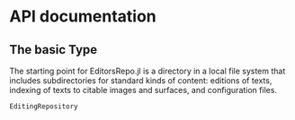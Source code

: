 # API documentation


## The basic Type

The starting point for EditorsRepo.jl is a directory in a local file system that includes subdirectories for standard kinds of content: editions of texts, indexing of texts to citable images and surfaces, and configuration files.


```@docs
EditingRepository
```
